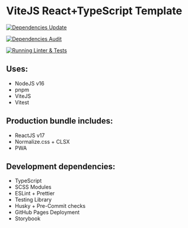 # ViteJS React+TypeScript Template

[![Dependencies Update](https://github.com/cTux/vitejs-react-ts-template/actions/workflows/dependencies-update.yml/badge.svg)](https://github.com/cTux/vitejs-react-ts-template/actions/workflows/dependencies-update.yml)

[![Dependencies Audit](https://github.com/cTux/vitejs-react-ts-template/actions/workflows/dependencies-audit.yml/badge.svg)](https://github.com/cTux/vitejs-react-ts-template/actions/workflows/dependencies-audit.yml)

[![Running Linter & Tests](https://github.com/cTux/vitejs-react-ts-template/actions/workflows/lint-and-test.yml/badge.svg)](https://github.com/cTux/vitejs-react-ts-template/actions/workflows/lint-and-test.yml)

## Uses:
* NodeJS v16
* pnpm
* ViteJS
* Vitest

## Production bundle includes:

* ReactJS v17
* Normalize.css + CLSX
* PWA

## Development dependencies:

* TypeScript
* SCSS Modules
* ESLint + Prettier
* Testing Library
* Husky + Pre-Commit checks
* GitHub Pages Deployment
* Storybook
